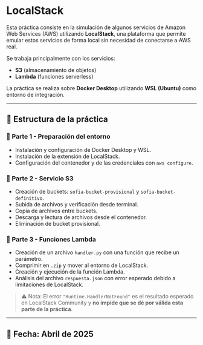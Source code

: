 # LocalStack 

Esta práctica consiste en la simulación de algunos servicios de Amazon Web Services (AWS) utilizando **LocalStack**, una plataforma que permite emular estos servicios de forma local sin necesidad de conectarse a AWS real.

Se trabaja principalmente con los servicios:
- **S3** (almacenamiento de objetos)
- **Lambda** (funciones serverless)

La práctica se realiza sobre **Docker Desktop** utilizando **WSL (Ubuntu)** como entorno de integración.

---

## 🧪 Estructura de la práctica

### 🔹 Parte 1 - Preparación del entorno

- Instalación y configuración de Docker Desktop y WSL.
- Instalación de la extensión de LocalStack.
- Configuración del contenedor y de las credenciales con `aws configure`.

### 🔹 Parte 2 - Servicio S3

- Creación de buckets: `sofia-bucket-provisional` y `sofia-bucket-definitivo`.
- Subida de archivos y verificación desde terminal.
- Copia de archivos entre buckets.
- Descarga y lectura de archivos desde el contenedor.
- Eliminación de bucket provisional.

### 🔹 Parte 3 - Funciones Lambda

- Creación de un archivo `handler.py` con una función que recibe un parámetro.
- Comprimir en `.zip` y mover al entorno de LocalStack.
- Creación y ejecución de la función Lambda.
- Análisis del archivo `respuesta.json` con error esperado debido a limitaciones de LocalStack.

> ⚠️ Nota: El error `"Runtime.HandlerNotFound"` es el resultado esperado en LocalStack Community y **no impide que se dé por válida esta parte de la práctica**.

---

## 📅 Fecha: Abril de 2025

